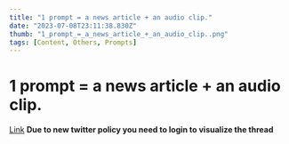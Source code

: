 ```yaml
---
title: "1 prompt = a news article + an audio clip."
date: "2023-07-08T23:11:38.830Z"
thumb: "1_prompt_=_a_news_article_+_an_audio_clip..png"
tags: [Content, Others, Prompts]
---
```


# 1 prompt = a news article + an audio clip.

[Link](https://twitter.com/FCamiade/status/1675582910957604866)
**Due to new twitter policy you need to login to visualize the thread**
